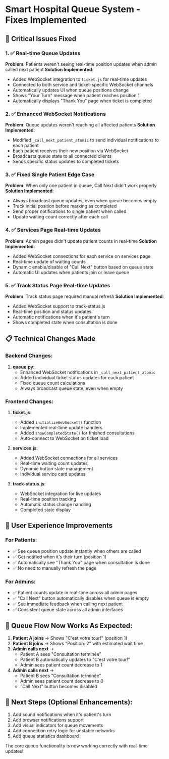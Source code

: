 # Smart Hospital Queue System - Fixes Implemented

## 🔧 Critical Issues Fixed

### 1. ✅ Real-time Queue Updates
**Problem**: Patients weren't seeing real-time position updates when admin called next patient
**Solution Implemented**:
- Added WebSocket integration to `ticket.js` for real-time updates
- Connected to both service and ticket-specific WebSocket channels
- Automatically updates UI when queue positions change
- Shows "Your Turn" message when patient reaches position 1
- Automatically displays "Thank You" page when ticket is completed

### 2. ✅ Enhanced WebSocket Notifications
**Problem**: Queue updates weren't reaching all affected patients
**Solution Implemented**:
- Modified `_call_next_patient_atomic` to send individual notifications to each patient
- Each patient receives their new position via WebSocket
- Broadcasts queue state to all connected clients
- Sends specific status updates to completed tickets

### 3. ✅ Fixed Single Patient Edge Case
**Problem**: When only one patient in queue, Call Next didn't work properly
**Solution Implemented**:
- Always broadcast queue updates, even when queue becomes empty
- Track initial position before marking as completed
- Send proper notifications to single patient when called
- Update waiting count correctly after each call

### 4. ✅ Services Page Real-time Updates
**Problem**: Admin pages didn't update patient counts in real-time
**Solution Implemented**:
- Added WebSocket connections for each service on services page
- Real-time update of waiting counts
- Dynamic enable/disable of "Call Next" button based on queue state
- Automatic UI updates when patients join or leave queue

### 5. ✅ Track Status Page Real-time Updates
**Problem**: Track status page required manual refresh
**Solution Implemented**:
- Added WebSocket support to track-status.js
- Real-time position and status updates
- Automatic notifications when it's patient's turn
- Shows completed state when consultation is done

## 📋 Technical Changes Made

### Backend Changes:
1. **queue.py**:
   - Enhanced WebSocket notifications in `_call_next_patient_atomic`
   - Added individual ticket status updates for each patient
   - Fixed queue count calculations
   - Always broadcast queue state, even when empty

### Frontend Changes:
1. **ticket.js**:
   - Added `initializeWebSocket()` function
   - Implemented real-time update handlers
   - Added `showCompletedState()` for finished consultations
   - Auto-connect to WebSocket on ticket load

2. **services.js**:
   - Added WebSocket connections for all services
   - Real-time waiting count updates
   - Dynamic button state management
   - Individual service card updates

3. **track-status.js**:
   - WebSocket integration for live updates
   - Real-time position tracking
   - Automatic status change handling
   - Completed state display

## 🎯 User Experience Improvements

### For Patients:
- ✅ See queue position update instantly when others are called
- ✅ Get notified when it's their turn (position 1)
- ✅ Automatically see "Thank You" page when consultation is done
- ✅ No need to manually refresh the page

### For Admins:
- ✅ Patient counts update in real-time across all admin pages
- ✅ "Call Next" button automatically disables when queue is empty
- ✅ See immediate feedback when calling next patient
- ✅ Consistent queue state across all admin interfaces

## 🔄 Queue Flow Now Works As Expected:

1. **Patient A joins** → Shows "C'est votre tour!" (position 1)
2. **Patient B joins** → Shows "Position: 2" with estimated wait time
3. **Admin calls next** → 
   - Patient A sees "Consultation terminée"
   - Patient B automatically updates to "C'est votre tour!"
   - Admin sees patient count decrease to 1
4. **Admin calls next** → 
   - Patient B sees "Consultation terminée"
   - Admin sees patient count decrease to 0
   - "Call Next" button becomes disabled

## 🚀 Next Steps (Optional Enhancements):

1. Add sound notifications when it's patient's turn
2. Add browser notifications support
3. Add visual indicators for queue movements
4. Add connection retry logic for unstable networks
5. Add queue statistics dashboard

The core queue functionality is now working correctly with real-time updates!